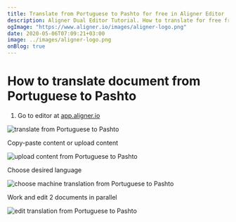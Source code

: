 ```yaml
---
title: Translate from Portuguese to Pashto for free in Aligner Editor
description: Aligner Dual Editor Tutorial. How to translate for free from Portuguese to Pashto. Aligner is multilingual document management platform. 
ogImage: "https://www.aligner.io/images/aligner-logo.png"
date: 2020-05-06T07:09:21+03:00
image: ../images/aligner-logo.png
onBlog: true
---
```


# How to translate document from Portuguese to Pashto

1. Go to editor at [app.aligner.io](https://app.aligner.io "Aligner App web page")

![translate from Portuguese to Pashto](../aligner-blank-editor.png "translate from Portuguese to Pashto")

Copy-paste content or upload content

![upload content from Portuguese to Pashto](../aligner-uploaded-document.png "upload content from Portuguese to Pashto")

Choose desired language

![choose machine translation from Portuguese to Pashto](../aligner-language-dropdown.png "choose machine translation from Portuguese to Pashto")

Work and edit 2 documents in parallel

![edit translation from Portuguese to Pashto](../aligner-double-sitded-editor.png "edit translation from Portuguese to Pashto")

